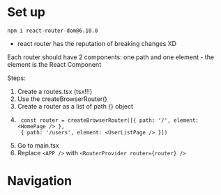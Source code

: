 # Set up
`npm i react-router-dom@6.10.0`

- react router has the reputation of breaking changes XD

Each router should have 2 components:
one path and one element - the element is the React Component

Steps:
1. Create a routes.tsx (tsx!!!)
2. Use the createBrowserRouter()
3. Create a router as a list of path {} object
4. ``` 
    const router = createBrowserRouter([{ path: '/', element: <HomePage /> },
    { path: '/users', element: <UserListPage /> }])
5. Go to main.tsx
6. Replace `<APP />` with `<RouterProvider router={router} />`

# Navigation

